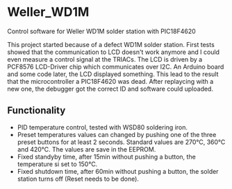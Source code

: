# Weller_WD1M

Control software for Weller WD1M solder station with PIC18F4620


This project started because of a defect WD1M solder station. First tests showed that the communication to LCD doesn't work anymore and I could even measure a control signal at the TRIACs. 
The LCD is driven by a PCF8576 LCD-Driver chip which communicates over I2C. An Arduino board and some code later, the LCD displayed something. This lead to the result that the microcontroller a PIC18F4620 was dead. 
After replaycing with a new one, the debugger got the correct ID and software could uploaded.


## Functionality

- PID temperature control, tested with WSD80 soldering iron.
- Preset temperatures values can changed by pushing one of the three preset buttons for at least 2 seconds. Standard values are 270°C, 360°C and 420°C. The values are save in the EEPROM.
- Fixed standyby time, after 15min without pushing a button, the temperature si set to 150°C.
- Fixed shutdown time, after 60min without pushing a button, the solder station turns off (Reset needs to be done).
